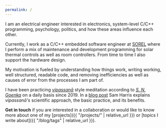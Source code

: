 ```yaml
---
permalink: /
---
```


I am an electrical engineer interested in electronics, system-level C/C++ programming, psychology, politics, and how these areas influence each other.

Currently, I work as a C/C++ embedded software engineer at [SOREL](https://sorel.de/) where I perform a mix of maintenance and development programming for solar thermal controls as well as room controllers. From time to time I also support the hardware design.

My motivation is fueled by understanding how things work, writing working, well structured, readable code, and removing inefficiencies as well as causes of error from the processes I am part of.

I have been practicing [*vipassanā*](https://en.wikipedia.org/wiki/Vipassan%C4%81) style meditation according to [*S. N. Goenka*](https://www.dhamma.org/en-US/about/goenka) on a daily basis since 2019. In a [blog post](https://samharris.org/how-to-meditate/) Sam Harris explains *vipassanā's* scientific approach, the basic practice, and its benefits.

**Get in touch** if you are interested in a collaboration or would like to know more about one of my [projects]({{ "/projects/" | relative_url }}) or [topics I write about]({{ "/blog/tags" | relative_url }}).
